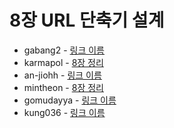 # 8장 URL 단축기 설계

- gabang2 - [링크 이름]()
- karmapol - [8장 정리](https://github.com/KarmaPol/Obsidian_Vault/blob/main/1.%20Projects/대규모시스템설계%20스터디/8.%20URL%20단축기%20설계.md)
- an-jiohh - [링크 이름]()
- mintheon - [8장 정리](https://mintheon.com/devlog/2023/11/03/%EB%8C%80%EA%B7%9C%EB%AA%A8-%EC%8B%9C%EC%8A%A4%ED%85%9C-%EC%84%A4%EA%B3%84-%EA%B8%B0%EC%B4%88-08.-URL-%EB%8B%A8%EC%B6%95%ED%82%A4-%EC%84%A4%EA%B3%84/)
- gomudayya - [링크 이름]()
- kung036 - [링크 이름]()
